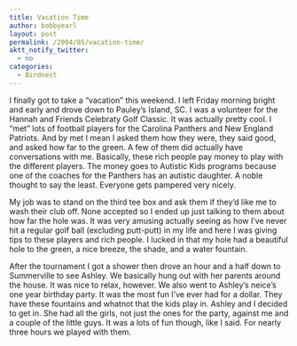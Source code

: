 ```yaml
---
title: Vacation Time
author: bobbyearl
layout: post
permalink: /2004/05/vacation-time/
aktt_notify_twitter:
  - no
categories:
  - Birdnest
---
```

<p class="p1">
  I finally got to take a &#8220;vacation&#8221; this weekend. I left Friday morning bright and early and drove down to Pauley&#8217;s Island, SC. I was a volunteer for the Hannah and Friends Celebraty Golf Classic. It was actually pretty cool. I &#8220;met&#8221; lots of football players for the Carolina Panthers and New England Patriots. And by met I mean I asked them how they were, they said good, and asked how far to the green. A few of them did actually have conversations with me. Basically, these rich people pay money to play with the different players. The money goes to Autistic Kids programs because one of the coaches for the Panthers has an autistic daughter. A noble thought to say the least. Everyone gets pampered very nicely.
</p>

<p class="p1">
  My job was to stand on the third tee box and ask them if they&#8217;d like me to wash their club off. None accepted so I ended up just talking to them about how far the hole was. It was very amusing actually seeing as how I&#8217;ve never hit a regular golf ball (excluding putt-putt) in my life and here I was giving tips to these players and rich people. I lucked in that my hole had a beautiful hole to the green, a nice breeze, the shade, and a water fountain.
</p>

<p class="p1">
  After the tournament I got a shower then drove an hour and a half down to Summerville to see Ashley. We basically hung out with her parents around the house. It was nice to relax, however. We also went to Ashley&#8217;s neice&#8217;s one year birthday party. It was the most fun I&#8217;ve ever had for a dollar. They have these fountains and whatnot that the kids play in. Ashley and I decided to get in. She had all the girls, not just the ones for the party, against me and a couple of the little guys. It was a lots of fun though, like I said. For nearly three hours we played with them.
</p>